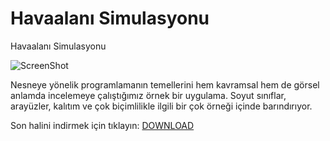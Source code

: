 Havaalanı Simulasyonu
=========

Havaalanı Simulasyonu

![ScreenShot](http://i.imgur.com/LHY0d2d.png)

Nesneye yönelik programlamanın temellerini hem kavramsal hem de görsel anlamda incelemeye çalıştığımız örnek bir uygulama. Soyut sınıflar, arayüzler, kalıtım ve çok biçimlilikle ilgili bir çok örneği içinde barındırıyor. 

Son halini indirmek için tıklayın:
[DOWNLOAD](https://github.com/roser137/havaalani/archive/master.zip)

